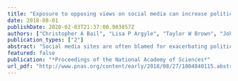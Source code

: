 ```yaml
---
title: "Exposure to opposing views on social media can increase political polarization"
date: 2018-08-01
publishDate: 2020-02-03T21:37:00.903857Z
authors: ["Christopher A Bail", "Lisa P Argyle", "Taylor W Brown", "John P Bumpus", "Haohan Chen", "M B Fallin Hunzaker", "Jaemin Lee", "Marcus Mann", "Friedolin Merhout", "Alexander Volfovsky"]
publication_types: ["2"]
abstract: "Social media sites are often blamed for exacerbating political polarization by creating “echo chambers” that prevent people from being exposed to information that contradicts their preexisting beliefs. We conducted a field experiment that offered a large group of Democrats and Republicans financial compensation to follow bots that retweeted messages by elected officials and opinion leaders with opposing political views. Republican participants expressed substantially more conservative views after following a liberal Twitter bot, whereas Democrats' attitudes became slightly more liberal after following a conservative Twitter bot—although this effect was not statistically significant. Despite several limitations, this study has important implications for the emerging field of computational social science and ongoing efforts to reduce political polarization online.There is mounting concern that social media sites contribute to political polarization by creating “echo chambers” that insulate people from opposing views about current events. We surveyed a large sample of Democrats and Republicans who visit Twitter at least three times each week about a range of social policy issues. One week later, we randomly assigned respondents to a treatment condition in which they were offered financial incentives to follow a Twitter bot for 1 month that exposed them to messages from those with opposing political ideologies (e.g., elected officials, opinion leaders, media organizations, and nonprofit groups). Respondents were resurveyed at the end of the month to measure the effect of this treatment, and at regular intervals throughout the study period to monitor treatment compliance. We find that Republicans who followed a liberal Twitter bot became substantially more conservative posttreatment. Democrats exhibited slight increases in liberal attitudes after following a conservative Twitter bot, although these effects are not statistically significant. Notwithstanding important limitations of our study, these findings have significant implications for the interdisciplinary literature on political polarization and the emerging field of computational social science."
featured: false
publication: "*Proceedings of the National Academy of Sciences*"
url_pdf: "http://www.pnas.org/content/early/2018/08/27/1804840115.abstract"
---
```


